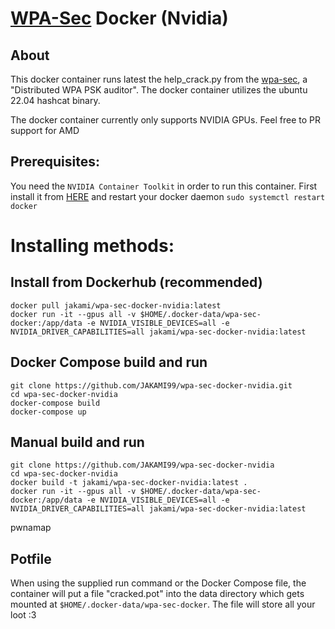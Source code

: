 # [WPA-Sec](https://wpa-sec.stanev.org/) Docker (Nvidia)
## About
This docker container runs latest the help_crack.py from the [wpa-sec](https://wpa-sec.stanev.org/hc/help_crack.py), a "Distributed WPA PSK auditor". The docker container utilizes the ubuntu 22.04 hashcat binary.

The docker container currently only supports NVIDIA GPUs. Feel free to PR support for AMD 

## Prerequisites:
You need the `NVIDIA Container Toolkit` in order to run this container.
First install it from [HERE](https://docs.nvidia.com/datacenter/cloud-native/container-toolkit/latest/install-guide.html#installation) and restart your docker daemon `sudo systemctl restart docker` 
# Installing methods:

## Install from Dockerhub (recommended)
```
docker pull jakami/wpa-sec-docker-nvidia:latest
docker run -it --gpus all -v $HOME/.docker-data/wpa-sec-docker:/app/data -e NVIDIA_VISIBLE_DEVICES=all -e NVIDIA_DRIVER_CAPABILITIES=all jakami/wpa-sec-docker-nvidia:latest
```
## Docker Compose build and run
```
git clone https://github.com/JAKAMI99/wpa-sec-docker-nvidia.git
cd wpa-sec-docker-nvidia
docker-compose build
docker-compose up
```
## Manual build and run
```
git clone https://github.com/JAKAMI99/wpa-sec-docker-nvidia
cd wpa-sec-docker-nvidia
docker build -t jakami/wpa-sec-docker-nvidia:latest .
docker run -it --gpus all -v $HOME/.docker-data/wpa-sec-docker:/app/data -e NVIDIA_VISIBLE_DEVICES=all -e NVIDIA_DRIVER_CAPABILITIES=all jakami/wpa-sec-docker-nvidia:latest
```
pwnamap
## Potfile
When using the supplied run command or the Docker Compose file, the container will put a file "cracked.pot" into the data directory which gets mounted at `$HOME/.docker-data/wpa-sec-docker`. The file will store all your loot :3
